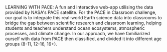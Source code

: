 LEARNING WITH PACE: A fun and interactive web-app utilising the data provided by NASA's PACE satellite. For the PACE in Classroom challenge, our goal is to integrate this real-world Earth science data into classrooms to bridge the gap between scientific research and classroom learning, helping students and teachers understand ocean ecosystems, atmospheric processes, and climate change. In our approach, we have familiarized ourself with data from PACE then classified, and divided it into different age groups (8-11, 12-16, 16+).
